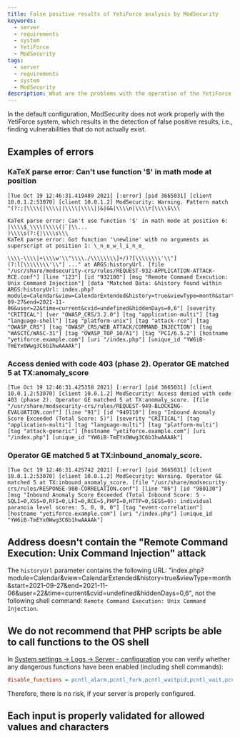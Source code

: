 ```yaml
---
title: False positive results of YetiForce analysis by ModSecurity
keywords:
  - server
  - requirements
  - system
  - YetiForce
  - ModSecurity
tags:
  - server
  - requirements
  - system
  - ModSecurity
description: What are the problems with the operation of the YetiForce system with ModSecurity
---
```


In the default configuration, ModSecurity does not work properly with the YetiForce system, which results in the detection of false positive results, i.e., finding vulnerabilities that do not actually exist.

## Examples of errors

### KaTeX parse error: Can't use function '$' in math mode at position

```
[Tue Oct 19 12:46:31.419489 2021] [:error] [pid 3665031] [client 10.0.1.2:53070] [client 10.0.1.2] ModSecurity: Warning. Pattern match "(?:;|\\\\{|\\\\||\\\\|\\\\||&|&&|\\\\n|\\\\r|\\\\$\\\

KaTeX parse error: Can't use function '$' in math mode at position 6: |\\\\$̲\\\\(\\\\(|`|\\...
)\\\\s(?:{|\\\\s\\\
KaTeX parse error: Got function '\newline' with no arguments as superscript at position 1: \̲n̲e̲w̲l̲i̲n̲e̲

\\\\-\\\\|+\\\\w'\\"\\\\./\\\\\\\\]+/)?[\\\\\\\\'\\"](?:l[\\\\\\\\'\\"] ..." at ARGS:historyUrl. [file "/usr/share/modsecurity-crs/rules/REQUEST-932-APPLICATION-ATTACK-RCE.conf"] [line "123"] [id "932100"] [msg "Remote Command Execution: Unix Command Injection"] [data "Matched Data: &history found within ARGS:historyUrl: index.php?module=Calendar&view=CalendarExtended&history=true&viewType=month&start=2021-09-27&end=2021-11-06&user=22&time=current&cvid=undefined&hiddenDays=0,6"] [severity "CRITICAL"] [ver "OWASP_CRS/3.2.0"] [tag "application-multi"] [tag "language-shell"] [tag "platform-unix"] [tag "attack-rce"] [tag "OWASP_CRS"] [tag "OWASP_CRS/WEB_ATTACK/COMMAND_INJECTION"] [tag "WASCTC/WASC-31"] [tag "OWASP_TOP_10/A1"] [tag "PCI/6.5.2"] [hostname "yetiforce.example.com"] [uri "/index.php"] [unique_id "YW6iB-TmEYx0Wwg3C6b1hwAAAAk"]

```

### Access denied with code 403 (phase 2). Operator GE matched 5 at TX:anomaly_score

```
[Tue Oct 19 12:46:31.425358 2021] [:error] [pid 3665031] [client 10.0.1.2:53070] [client 10.0.1.2] ModSecurity: Access denied with code 403 (phase 2). Operator GE matched 5 at TX:anomaly_score. [file "/usr/share/modsecurity-crs/rules/REQUEST-949-BLOCKING-EVALUATION.conf"] [line "91"] [id "949110"] [msg "Inbound Anomaly Score Exceeded (Total Score: 5)"] [severity "CRITICAL"] [tag "application-multi"] [tag "language-multi"] [tag "platform-multi"] [tag "attack-generic"] [hostname "yetiforce.example.com"] [uri "/index.php"] [unique_id "YW6iB-TmEYx0Wwg3C6b1hwAAAAk"]
```

### Operator GE matched 5 at TX:inbound_anomaly_score.

```
[Tue Oct 19 12:46:31.425742 2021] [:error] [pid 3665031] [client 10.0.1.2:53070] [client 10.0.1.2] ModSecurity: Warning. Operator GE matched 5 at TX:inbound_anomaly_score. [file "/usr/share/modsecurity-crs/rules/RESPONSE-980-CORRELATION.conf"] [line "86"] [id "980130"] [msg "Inbound Anomaly Score Exceeded (Total Inbound Score: 5 - SQLI=0,XSS=0,RFI=0,LFI=0,RCE=5,PHPI=0,HTTP=0,SESS=0): individual paranoia level scores: 5, 0, 0, 0"] [tag "event-correlation"] [hostname "yetiforce.example.com"] [uri "/index.php"] [unique_id "YW6iB-TmEYx0Wwg3C6b1hwAAAAk"]
```

## Address doesn't contain the "Remote Command Execution: Unix Command Injection" attack

The `historyUrl` parameter contains the following URL: "index.php?module=Calendar&view=CalendarExtended&history=true&viewType=month&start=2021-09-27&end=2021-11-06&user=22&time=current&cvid=undefined&hiddenDays=0,6", not the following shell command: `Remote Command Execution: Unix Command Injection`.

## We do not recommend that PHP scripts be able to call functions to the OS shell

In [System settings → Logs → Server - configuration](/administrator-guides/logs/server-configuration/) you can verify whether any dangerous functions have been enabled (including shell commands):

```ini
disable_functions = pcntl_alarm,pcntl_fork,pcntl_waitpid,pcntl_wait,pcntl_wifexited,pcntl_wifstopped,pcntl_wifsignaled,pcntl_wifcontinued,pcntl_wexitstatus,pcntl_wtermsig,pcntl_wstopsig,pcntl_signal,pcntl_signal_get_handler,pcntl_signal_dispatch,pcntl_get_last_error,pcntl_strerror,pcntl_sigprocmask,pcntl_sigwaitinfo,pcntl_sigtimedwait,pcntl_exec,pcntl_getpriority,pcntl_setpriority,pcntl_async_signals,pcntl_unshare,shell_exec,exec,system,passthru,popen
```

Therefore, there is no risk, if your server is properly configured.

## Each input is properly validated for allowed values and characters
